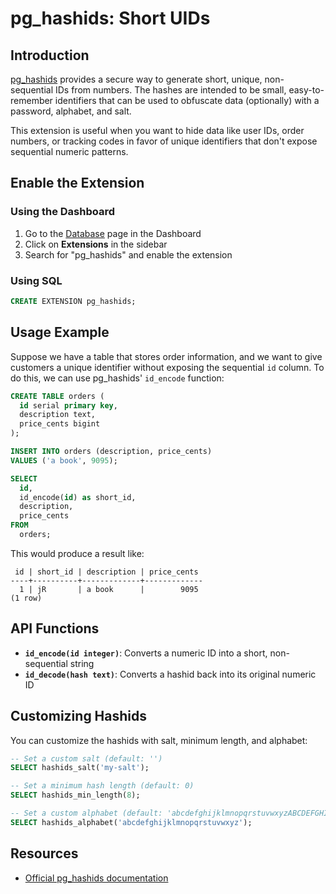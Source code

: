 # pg_hashids: Short UIDs

## Introduction

[pg_hashids](https://github.com/iCyberon/pg_hashids) provides a secure way to generate short, unique, non-sequential IDs from numbers. The hashes are intended to be small, easy-to-remember identifiers that can be used to obfuscate data (optionally) with a password, alphabet, and salt.

This extension is useful when you want to hide data like user IDs, order numbers, or tracking codes in favor of unique identifiers that don't expose sequential numeric patterns.

## Enable the Extension

### Using the Dashboard

1. Go to the [Database](https://supabase.com/dashboard/project/_/database/tables) page in the Dashboard
2. Click on **Extensions** in the sidebar
3. Search for "pg_hashids" and enable the extension

### Using SQL

```sql
CREATE EXTENSION pg_hashids;
```

## Usage Example

Suppose we have a table that stores order information, and we want to give customers a unique identifier without exposing the sequential `id` column. To do this, we can use pg_hashids' `id_encode` function:

```sql
CREATE TABLE orders (
  id serial primary key,
  description text,
  price_cents bigint
);

INSERT INTO orders (description, price_cents)
VALUES ('a book', 9095);

SELECT
  id,
  id_encode(id) as short_id,
  description,
  price_cents
FROM
  orders;
```

This would produce a result like:

```
 id | short_id | description | price_cents
----+----------+-------------+-------------
  1 | jR       | a book      |        9095
(1 row)
```

## API Functions

- **`id_encode(id integer)`**: Converts a numeric ID into a short, non-sequential string
- **`id_decode(hash text)`**: Converts a hashid back into its original numeric ID

## Customizing Hashids

You can customize the hashids with salt, minimum length, and alphabet:

```sql
-- Set a custom salt (default: '')
SELECT hashids_salt('my-salt');

-- Set a minimum hash length (default: 0)
SELECT hashids_min_length(8);

-- Set a custom alphabet (default: 'abcdefghijklmnopqrstuvwxyzABCDEFGHIJKLMNOPQRSTUVWXYZ1234567890')
SELECT hashids_alphabet('abcdefghijklmnopqrstuvwxyz');
```

## Resources

- [Official pg_hashids documentation](https://github.com/iCyberon/pg_hashids)

